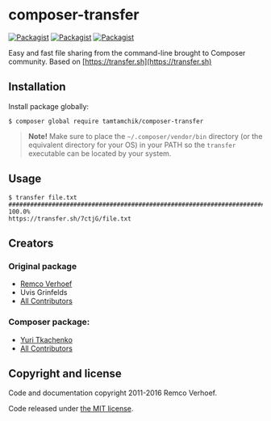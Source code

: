 # composer-transfer

[![Packagist](https://img.shields.io/packagist/v/tamtamchik/composer-transfer.svg?style=flat-square)](tamtamchik/composer-transfer)
[![Packagist](https://img.shields.io/packagist/dt/tamtamchik/composer-transfer.svg?style=flat-square)](tamtamchik/composer-transfer)
[![Packagist](https://img.shields.io/packagist/l/tamtamchik/composer-transfer.svg?style=flat-square)](tamtamchik/composer-transfer)

Easy and fast file sharing from the command-line brought to Composer community.
Based on [https://transfer.sh](https://transfer.sh)

## Installation

Install package globally:

```
$ composer global require tamtamchik/composer-transfer
```

> **Note!** Make sure to place the `~/.composer/vendor/bin` directory (or the equivalent directory for
your OS) in your PATH so the `transfer` executable can be located by your system.

## Usage

```
$ transfer file.txt
######################################################################## 100.0%
https://transfer.sh/7ctjG/file.txt
```

## Creators

### Original package

- [Remco Verhoef](https://github.com/nl5887)
- Uvis Grinfelds
- [All Contributors](https://github.com/dutchcoders/transfer.sh/graphs/contributors)

### Composer package:

- [Yuri Tkachenko](https://github.com/tamtamchik)
- [All Contributors](../../contributors)

## Copyright and license

Code and documentation copyright 2011-2016 Remco Verhoef.

Code released under [the MIT license](LICENSE).

